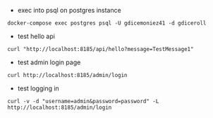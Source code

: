 * exec into psql on postgres instance

`docker-compose exec postgres psql -U gdicemoniez41 -d gdiceroll`

* test hello api

`curl "http://localhost:8185/api/hello?message=TestMessage1"`

* test admin login page

`curl http://localhost:8185/admin/login`

* test logging in

`curl -v -d "username=admin&password=password" -L http://localhost:8185/admin/login`